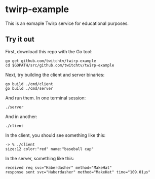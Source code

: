 # twirp-example

This is an exmaple Twirp service for educational purposes.

## Try it out

First, download this repo with the Go tool:
```
go get github.com/twitchtv/twirp-example
cd $GOPATH/src/github.com/twitchtv/twirp-example
```

Next, try building the client and server binaries:
```
go build ./cmd/client
go build ./cmd/server
```

And run them. In one terminal session:
```
./server
```

And in another:
```
./client
```

In the client, you should see something like this:
```
-> % ./client
size:12 color:"red" name:"baseball cap"
```

In the server, something like this:
```% ./server
received req svc="Haberdasher" method="MakeHat"
response sent svc="Haberdasher" method="MakeHat" time="109.01µs"
```
